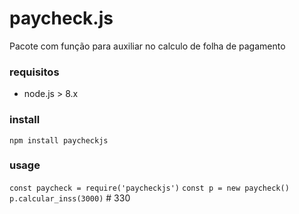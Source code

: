 # paycheck.js

Pacote com função para auxiliar no calculo de folha de pagamento


### requisitos
- node.js > 8.x

### install
`npm install paycheckjs`

### usage
`const paycheck = require('paycheckjs')`
`const p = new paycheck()`
`p.calcular_inss(3000)` # 330